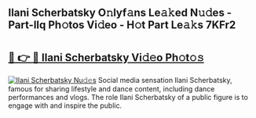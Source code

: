 ## Ilani Scherbatsky O𝚗lyf𝚊ns Le𝚊𝚔ed N𝚞𝚍es - Part-lIq Ph𝚘tos Vi𝚍eo - H𝚘t Part Le𝚊𝚔s 7KFr2

# <h2><a href="http://hf7kvo.feru.top/?c=Ilani+Scherbatsky">🔗 👉 🔴 Ilani Scherbatsky Vi𝚍𝚎o Ph𝚘t𝚘𝚜</a></h2>

[![Ilani Scherbatsky Nu𝚍𝚎s](https://i.imgur.com/0TWrTi3.gif)](http://hf7kvo.feru.top/?c=Ilani+Scherbatsky)
Social media sensation Ilani Scherbatsky, famous for sharing lifestyle and dance content, including dance performances and vlogs. The role Ilani Scherbatsky of a public figure is to engage with and inspire the public. 
